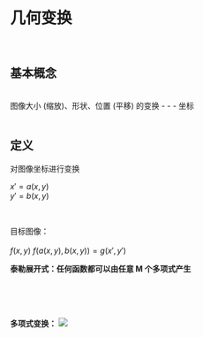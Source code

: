 # 几何变换

<br/>

<div grid="~ cols-2 gap-10">


<div>

<span v-click>

<h2>基本概念</h2> <br/>
图像大小 (缩放)、形状、位置 (平移) 的变换
</span> 
<span v-click>- - -<span class="color-red-600"> 坐标</span></span>

<br/>
<br/>


<v-click>

## 定义

</v-click>

<v-click>

对图像坐标进行变换

<div class="pl-6 color-red-600">

$x' = a(x,y)$ 
<br/>
$y' = b(x,y)$


</div>

</v-click>

<br/>




<div v-click class="color-red-500">

<span class="color-#000 font-bold">目标图像：</span> 
<br/>
<br/>
$f(x,y)$ <uim-angle-double-right /> <span > $f(a(x,y),b(x,y)) = g(x',y')$ </span>

</div>


</div>

<div class="relative top-15">

<v-click>

**泰勒展开式：任何函数都可以由任意 M 个多项式产生**

</v-click>

<br/>
<br/>
<br/>

<div v-click>

**多项式变换：**
<img class="inline ml-5 h-20" src="https://fastly.jsdelivr.net/gh/rquanx/my-statics@master/images/16771738570191677173856136.png"/>

</div>

<br/>
<div>


</div>

</div>

</div>
